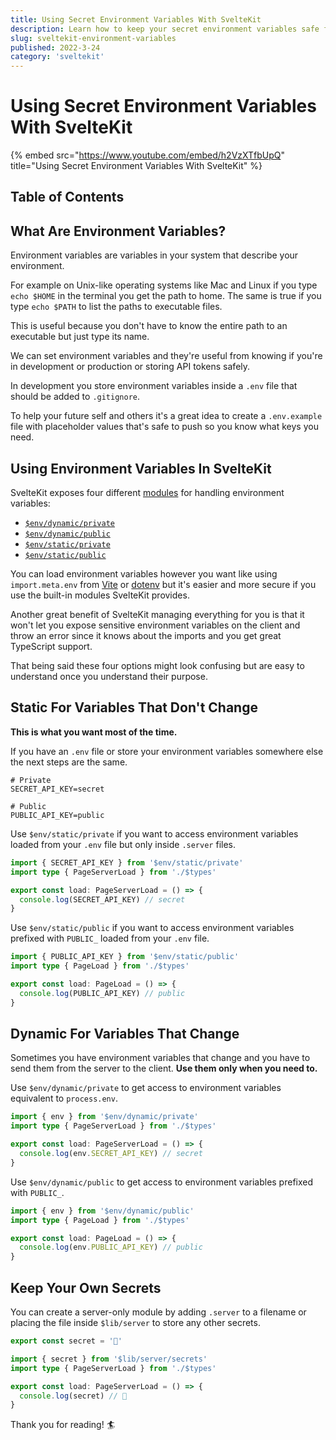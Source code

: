 ```yaml
---
title: Using Secret Environment Variables With SvelteKit
description: Learn how to keep your secret environment variables safe for your API tokens and other secrets.
slug: sveltekit-environment-variables
published: 2022-3-24
category: 'sveltekit'
---
```


# Using Secret Environment Variables With SvelteKit

{% embed src="https://www.youtube.com/embed/h2VzXTfbUpQ" title="Using Secret Environment Variables With SvelteKit" %}

## Table of Contents

## What Are Environment Variables?

Environment variables are variables in your system that describe your environment.

For example on Unix-like operating systems like Mac and Linux if you type `echo $HOME` in the terminal you get the path to home. The same is true if you type `echo $PATH` to list the paths to executable files.

This is useful because you don't have to know the entire path to an executable but just type its name.

We can set environment variables and they're useful from knowing if you're in development or production or storing API tokens safely.

In development you store environment variables inside a `.env` file that should be added to `.gitignore`.

To help your future self and others it's a great idea to create a `.env.example` file with placeholder values that's safe to push so you know what keys you need.


## Using Environment Variables In SvelteKit

SvelteKit exposes four different [modules](https://kit.svelte.dev/docs/modules) for handling environment variables:
- [`$env/dynamic/private`](https://kit.svelte.dev/docs/modules)
- [`$env/dynamic/public`](https://kit.svelte.dev/docs/modules)
- [`$env/static/private`](https://kit.svelte.dev/docs/modules)
- [`$env/static/public`](https://kit.svelte.dev/docs/modules)

You can load environment variables however you want like using `import.meta.env` from [Vite](https://vitejs.dev/guide/env-and-mode.html#env-variables) or [dotenv](https://github.com/motdotla/dotenv) but it's easier and more secure if you use the built-in modules SvelteKit provides.

Another great benefit of SvelteKit managing everything for you is that it won't let you expose sensitive environment variables on the client and throw an error since it knows about the imports and you get great TypeScript support.

That being said these four options might look confusing but are easy to understand once you understand their purpose.

## Static For Variables That Don't Change

**This is what you want most of the time.**

If you have an `.env` file or store your environment variables somewhere else the next steps are the same.

```text:.env showLineNumbers
# Private
SECRET_API_KEY=secret

# Public
PUBLIC_API_KEY=public
```

Use `$env/static/private` if you want to access environment variables loaded from your `.env` file but only inside `.server` files.

```ts:+page.server.ts showLineNumbers
import { SECRET_API_KEY } from '$env/static/private'
import type { PageServerLoad } from './$types'

export const load: PageServerLoad = () => {
  console.log(SECRET_API_KEY) // secret
}
```

Use `$env/static/public` if you want to access environment variables prefixed with `PUBLIC_` loaded from your `.env` file.


```ts:+page.ts showLineNumbers
import { PUBLIC_API_KEY } from '$env/static/public'
import type { PageLoad } from './$types'

export const load: PageLoad = () => {
  console.log(PUBLIC_API_KEY) // public
}
```

## Dynamic For Variables That Change

Sometimes you have environment variables that change and you have to send them from the server to the client. **Use them only when you need to.**

Use `$env/dynamic/private` to get access to environment variables equivalent to `process.env`.

```ts:+page.server.ts showLineNumbers
import { env } from '$env/dynamic/private'
import type { PageServerLoad } from './$types'

export const load: PageServerLoad = () => {
  console.log(env.SECRET_API_KEY) // secret
}
```

Use `$env/dynamic/public` to get access to environment variables prefixed with `PUBLIC_`.

```ts:+page.ts showLineNumbers
import { env } from '$env/dynamic/public'
import type { PageLoad } from './$types'

export const load: PageLoad = () => {
  console.log(env.PUBLIC_API_KEY) // public
}
```

## Keep Your Own Secrets

You can create a server-only module by adding `.server` to a filename or placing the file inside `$lib/server` to store any other secrets.

```ts:lib/server/secrets.ts showLineNumbers
export const secret = '🍜'
```

```ts:+page.server.ts showLineNumbers
import { secret } from '$lib/server/secrets'
import type { PageServerLoad } from './$types'

export const load: PageServerLoad = () => {
  console.log(secret) // 🍜
}
```

Thank you for reading! 🏄️
